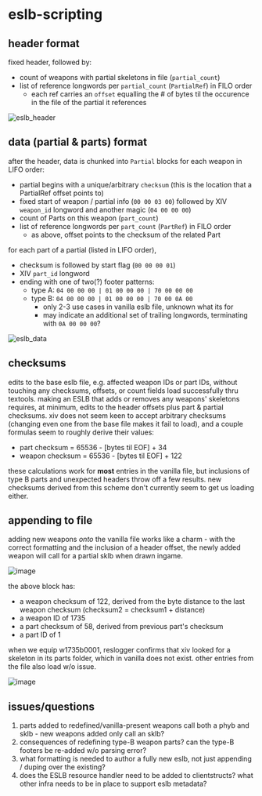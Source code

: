 # eslb-scripting

## header format
fixed header, followed by:
- count of weapons with partial skeletons in file (`partial_count`)
- list of reference longwords per `partial_count` (`PartialRef`) in FILO order
  - each ref carries an `offset` equalling the # of bytes til the occurence in the file of the partial it references

![eslb_header](https://github.com/user-attachments/assets/ceb81556-4784-43cf-8098-0b844bcbf642)

## data (partial & parts) format
after the header, data is chunked into `Partial` blocks for each weapon in LIFO order:
- partial begins with a unique/arbitrary `checksum` (this is the location that a PartialRef offset points to)
- fixed start of weapon / partial info (`00 00 03 00`) followed by XIV `weapon_id` longword and another magic (`04 00 00 00`)
- count of Parts on this weapon (`part_count`)
- list of reference longwords per `part_count` (`PartRef`) in FILO order
  - as above, offset points to the checksum of the related Part

for each part of a partial (listed in LIFO order),
- checksum is followed by start flag (`00 00 00 01`)
- XIV `part_id` longword
- ending with one of two(?) footer patterns:
  - type A: `04 00 00 00 | 01 00 00 00 | 70 00 00 00`
  - type B: `04 00 00 00 | 01 00 00 00 | 70 00 0A 00`
    - only 2-3 use cases in vanilla eslb file, unknown what its for
    - may indicate an additional set of trailing longwords, terminating with `0A 00 00 00`?

![eslb_data](https://github.com/user-attachments/assets/df50c9ad-1ae4-4437-85ff-02b037c5a0ad)

## checksums
edits to the base eslb file, e.g. affected weapon IDs or part IDs, without touching any checksums, offsets, or count fields load successfully thru textools. making an ESLB that adds or removes any weapons' skeletons requires, at minimum, edits to the header offsets plus part & partial checksums. xiv does not seem keen to accept arbitrary checksums (changing even one from the base file makes it fail to load), and a couple formulas seem to roughly derive their values:
- part checksum = 65536 - [bytes til EOF] + 34
- weapon checksum = 65536 - [bytes til EOF] + 122

these calculations work for **most** entries in the vanilla file, but inclusions of type B parts and unexpected headers throw off a few results. new checksums derived from this scheme don't currently seem to get us loading either.

## appending to file
adding new weapons _onto_ the vanilla file works like a charm - with the correct formatting and the inclusion of a header offset, the newly added weapon will call for a partial sklb when drawn ingame. 

![image](https://github.com/user-attachments/assets/5233f1f3-e5fb-4b38-862c-160668599049)

the above block has:
- a weapon checksum of 122, derived from the byte distance to the last weapon checksum (checksum2 = checksum1 + distance)
- a weapon ID of 1735
- a part checksum of 58, derived from previous part's checksum
- a part ID of 1

when we equip w1735b0001, reslogger confirms that xiv looked for a skeleton in its parts folder, which in vanilla does not exist. other entries from the file also load w/o issue.

![image](https://github.com/user-attachments/assets/f8dd9ae4-0eb7-414a-b09e-a6ef15653816)

## issues/questions

1. parts added to redefined/vanilla-present weapons call both a phyb and sklb - new weapons added only call an sklb?
2. consequences of redefining type-B weapon parts? can the type-B footers be re-added w/o parsing error?
3. what formatting is needed to author a fully new eslb, not just appending / duping over the existing?
4. does the ESLB resource handler need to be added to clientstructs? what other infra needs to be in place to support eslb metadata?
